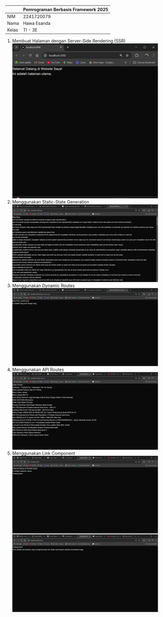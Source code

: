| | Pemrograman Berbasis Framework 2025 |
| --- | --- |
| NIM | 2241720079 |
| Nama | Hawa Esanda |
| Kelas | TI - 3E |

1. Membuat Halaman dengan Server-Side Rendering (SSR)
![Screenshot](assets/SSR.png)
2. Menggunakan Static-State Generation
![Screenshot](assets/SSG.png)
3. Menggunakan Dynamic Routes
![Screenshot](assets/Dynamic-routes.png)
4. Menggunakan API Routes
![Screenshot](assets/API-routes.png)
5. Menggunakan Link Component
![Screenshot](assets/About.png)
![Screenshot](assets/About2.png)


